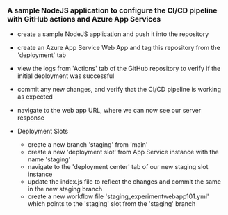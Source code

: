 ### A sample NodeJS application to configure the CI/CD pipeline with GitHub actions and Azure App Services

* create a sample NodeJS application and push it into the repository
* create an Azure App Service Web App and tag this repository from the 'deployment' tab
* view the logs from 'Actions' tab of the GitHub repository to verify if the initial deployment was successful 
* commit any new changes, and verify that the CI/CD pipeline is working as expected
* navigate to the web app URL, where we can now see our server response

* Deployment Slots
  * create a new branch 'staging' from 'main'
  * create a new 'deployment slot' from App Service instance with the name 'staging'
  * navigate to the 'deployment center' tab of our new staging slot instance
  * update the index.js file to reflect the changes and commit the same in the new staging branch
  * create a new workflow file 'staging_experimentwebapp101.yml' which points to the 'staging' slot from the 'staging' branch
